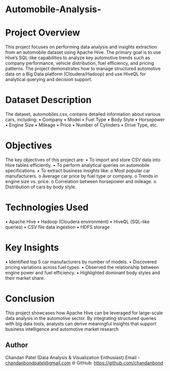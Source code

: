 # Automobile-Analysis-

# Project Overview
This project focuses on performing data analysis and insights extraction from an automobile dataset using Apache Hive. The primary goal is to use Hive’s SQL-like capabilities to analyze key automotive trends such as company performance, vehicle distribution, fuel efficiency, and pricing patterns. The project demonstrates how to manage structured automotive data on a Big Data platform (Cloudera/Hadoop) and use HiveQL for analytical querying and decision support.


# Dataset Description
The dataset, automobiles.csv, contains detailed information about various cars, including:
•	Company
•	Model
•	Fuel Type
•	Body Style
•	Horsepower
•	Engine Size
•	Mileage
•	Price
•	Number of Cylinders
•	Drive Type, etc.


# Objectives
The key objectives of this project are:
•	To import and store CSV data into Hive tables efficiently.
•	To perform analytical queries on automobile specifications.
•	To extract business insights like:
o	Most popular car manufacturers.
o	Average car price by fuel type or company.
o	Trends in engine size vs. price.
o	Correlation between horsepower and mileage.
o	Distribution of cars by body style.

# Technologies Used
•	Apache Hive
•	Hadoop (Cloudera environment)
•	HiveQL (SQL-like queries)
•	CSV file data ingestion
•	HDFS storage

# Key Insights
•	Identified top 5 car manufacturers by number of models.
•	Discovered pricing variations across fuel types.
•	Observed the relationship between engine power and fuel efficiency.
•	Highlighted dominant body styles and their market share.

# Conclusion
This project showcases how Apache Hive can be leveraged for large-scale data analysis in the automotive sector. By integrating structured queries with big data tools, analysts can derive meaningful insights that support business intelligence and automotive market research


## Author
Chandan Patel
(Data Analysis & Visualization Enthusiast) 
Email - chandanbondpatel@gmail.com
🌐 GitHub: https://github.com/chandanbond
